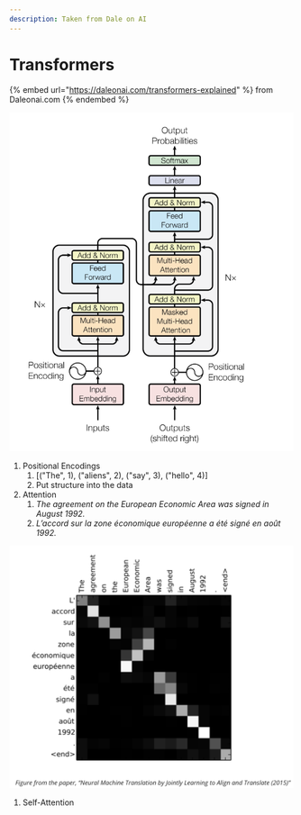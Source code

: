 ```yaml
---
description: Taken from Dale on AI
---
```


# Transformers

{% embed url="https://daleonai.com/transformers-explained" %}
from Daleonai.com
{% endembed %}

![](.gitbook/assets/TransformerArchitecture.png)

1. Positional Encodings
   1. \[("The", 1), ("aliens", 2), ("say", 3), ("hello", 4)]
   2. Put structure into the data
2. Attention
   1. _The agreement on the European Economic Area was signed in August 1992._
   2.  _L’accord sur la zone économique européenne a été signé en août 1992._



![](.gitbook/assets/Attention001.png)

1. Self-Attention
